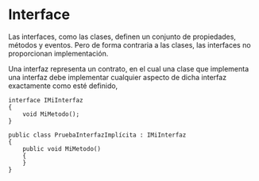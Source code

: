 # Interface
Las interfaces, como las clases, definen un conjunto de propiedades, métodos y eventos. Pero de forma contraria a las clases, las interfaces no proporcionan implementación.

Una interfaz representa un contrato, en el cual una clase que implementa una interfaz debe implementar cualquier aspecto de dicha interfaz exactamente como esté definido,

```Csharp
interface IMiInterfaz
{
    void MiMetodo();
}

public class PruebaInterfazImplícita : IMiInterfaz 
{
    public void MiMetodo() 
    {    
    }
}
```
